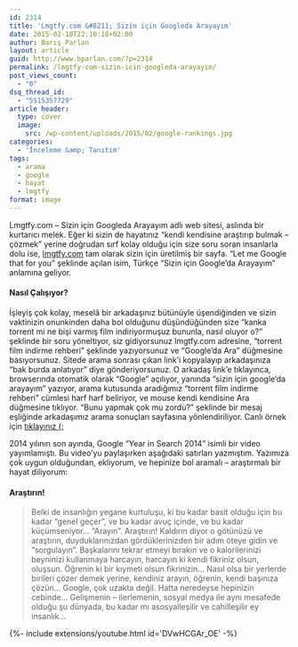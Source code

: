 ```yaml
---
id: 2314
title: 'Lmgtfy.com &#8211; Sizin için Googleda Arayayım'
date: 2015-02-18T22:10:18+02:00
author: Barış Parlan
layout: article
guid: http://www.bparlan.com/?p=2314
permalink: /lmgtfy-com-sizin-icin-googleda-arayayim/
post_views_count:
  - "0"
dsq_thread_id:
  - "5515357729"
article header:
  type: cover
  image:
    src: /wp-content/uploads/2015/02/google-rankings.jpg
categories:
  - 'İnceleme &amp; Tanıtım'
tags:
  - arama
  - google
  - hayat
  - lmgtfy
format: image
---
```


Lmgtfy.com &#8211; Sizin için Googleda Arayayım adlı web sitesi, aslında bir kurtarıcı melek. Eğer ki sizin de hayatınız &#8220;kendi kendisine araştırıp bulmak &#8211; çözmek&#8221; yerine doğrudan sırf kolay olduğu için size soru soran insanlarla dolu ise, <a title="lmgtfy.com" href="http://adf.ly/138J7R" target="_blank">lmgtfy.com</a> tam olarak sizin için üretilmiş bir sayfa. &#8220;Let me Google that for you&#8221; şeklinde açılan isim, Türkçe &#8220;Sizin için Google&#8217;da Arayayım&#8221; anlamına geliyor.

#### Nasıl Çalışıyor?

İşleyiş çok kolay, meselâ bir arkadaşınız bütünüyle üşendiğinden ve sizin vaktinizin onunkinden daha bol olduğunu düşündüğünden size &#8220;kanka torrent mi ne bişi varmış film indiriyormuşuz bununla, nasıl oluyor o?&#8221; şeklinde bir soru yöneltiyor, siz gidiyorsunuz lmgtfy.com adresine, &#8220;torrent film indirme rehberi&#8221; şeklinde yazıyorsunuz ve &#8220;Google&#8217;da Ara&#8221; düğmesine basıyorsunuz. Sitede arama sonrası çıkan link&#8217;i kopyalayıp arkadaşınıza &#8220;bak burda anlatıyor&#8221; diye gönderiyorsunuz. O arkadaş link&#8217;e tıklayınca, browserında otomatik olarak &#8220;Google&#8221; açılıyor, yanında &#8220;sizin için google&#8217;da arayayım&#8221; yazıyor, arama kutusunda aradığımız &#8220;torrent film indirme rehberi&#8221; cümlesi harf harf beliriyor, ve mouse kendi kendisine Ara düğmesine tıklıyor. &#8220;Bunu yapmak çok mu zordu?&#8221; şeklinde bir mesaj eşliğinde arkadaşımız arama sonuçları sayfasına yönlendiriliyor. Canlı örnek için <a title="LMGTFY - Torrent film indirme rehberi" href="http://adf.ly/138J2L" target="_blank">tıklayınız (:</a>

2014 yılının son ayında, Google &#8220;Year in Search 2014&#8221; isimli bir video yayımlamıştı. Bu video&#8217;yu paylaşırken aşağıdaki satırları yazmıştım. Yazımıza çok uygun olduğundan, ekliyorum, ve hepinize bol aramalı &#8211; araştırmalı bir hayat diliyorum:

#### Araştırın!

> Belki de insanlığın yegane kurtuluşu, ki bu kadar basit olduğu için bu kadar &#8220;genel geçer&#8221;, ve bu kadar avuç içinde, ve bu kadar küçümseniyor&#8230; &#8220;Arayın&#8221;. Araştırın! Kaldırın diyor o götünüzü ve araştırın, duyduklarınızdan gördüklerinizden bir adım öteye gidin ve &#8220;sorgulayın&#8221;. Başkalarını tekrar etmeyi bırakın ve o kalorilerinizi beyninizi kullanmaya harcayın, harcayın ki kendi fikriniz olsun, oluşsun. Öğrenin ki bir kıymeti olsun fikrinizin&#8230; Nasıl olsa bir yerlerde birileri çözer demek yerine, kendiniz arayın, öğrenin, kendi başınıza çözün&#8230; Google, çok uzakta değil. Hatta neredeyse hepinizin cebinde&#8230; Gelişmenin &#8211; ilerlemenin, sosyal medya ile aynı mesafede olduğu şu dünyada, bu kadar mı asosyalleşilir ve cahilleşilir ey insanlık&#8230;

<div>{%- include extensions/youtube.html id='DVwHCGAr_OE' -%}</div>
